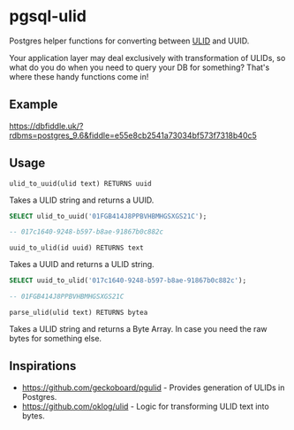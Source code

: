 # pgsql-ulid
Postgres helper functions for converting between [ULID](https://github.com/ulid/spec) and UUID.

Your application layer may deal exclusively with transformation of ULIDs, so what do you do when you need to query your DB for something? That's where these handy functions come in!

## Example
https://dbfiddle.uk/?rdbms=postgres_9.6&fiddle=e55e8cb2541a73034bf573f7318b40c5
## Usage

`ulid_to_uuid(ulid text) RETURNS uuid`

Takes a ULID string and returns a UUID.
```SQL
SELECT ulid_to_uuid('01FGB414J8PPBVHBMHGSXGS21C');

-- 017c1640-9248-b597-b8ae-91867b0c882c
```

`uuid_to_ulid(id uuid) RETURNS text`

Takes a UUID and returns a ULID string.
```SQL
SELECT uuid_to_ulid('017c1640-9248-b597-b8ae-91867b0c882c');

-- 01FGB414J8PPBVHBMHGSXGS21C
```

`parse_ulid(ulid text) RETURNS bytea`

Takes a ULID string and returns a Byte Array. In case you need the raw bytes for something else.

## Inspirations
- https://github.com/geckoboard/pgulid - Provides generation of ULIDs in Postgres.
- https://github.com/oklog/ulid - Logic for transforming ULID text into bytes.